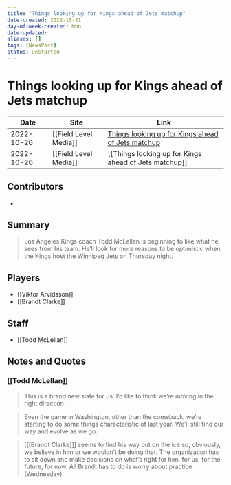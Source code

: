 ```yaml
---
title: "Things looking up for Kings ahead of Jets matchup"
date-created: 2022-10-31
day-of-week-created: Mon
date-updated: 
aliases: []
tags: [NewsPost]
status: unstarted
---
```


# Things looking up for Kings ahead of Jets matchup

| Date       | Site                  | Link                                                                                                                                     |
| ---------- | --------------------- | ---------------------------------------------------------------------------------------------------------------------------------------- |
| 2022-10-26 | [[Field Level Media]] | [Things looking up for Kings ahead of Jets matchup](https://fieldlevelmedia.com/news/things-looking-up-for-kings-ahead-of-jets-matchup/) |
| 2022-10-26 | [[Field Level Media]] | [[Things looking up for Kings ahead of Jets matchup]]                                                                                    |

## Contributors
- 


## Summary
> Los Angeles Kings coach Todd McLellan is beginning to like what he sees from his team. He’ll look for more reasons to be optimistic when the Kings host the Winnipeg Jets on Thursday night.


## Players
- [[Viktor Arvidsson]]
- [[Brandt Clarke]]


## Staff
- [[Todd McLellan]]


## Notes and Quotes
### [[Todd McLellan]]
> This is a brand new slate for us. I’d like to think we’re moving in the right direction.

> Even the game in Washington, other than the comeback, we’re starting to do some things characteristic of last year. We’ll still find our way and evolve as we go.

>\[[[Brandt Clarke]]] seems to find his way out on the ice so, obviously, we believe in him or we wouldn’t be doing that. The organization has to sit down and make decisions on what’s right for him, for us, for the future, for now. All Brandt has to do is worry about practice (Wednesday).
